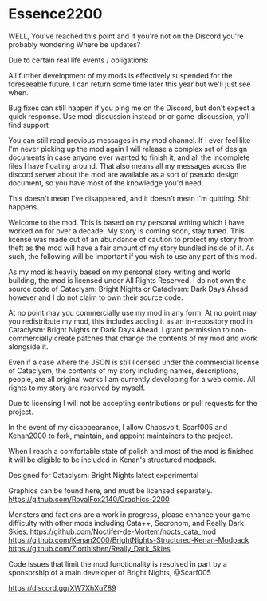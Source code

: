 # Essence2200


WELL, You've reached this point and if you're not on the Discord you're probably wondering Where be updates? 

Due to certain real life events / obligations:

All further development of my mods is effectively suspended for the foreseeable future. I can return some time later this year but we'll just see when.

Bug fixes can still happen if you ping me on the Discord, but don't expect a quick response.
Use ⁠mod-discussion instead or or ⁠game-discussion, yo'll find support

You can still read previous messages in my mod channel. If I ever feel like I'm never picking up the mod again I will release a complex set of design documents in case anyone ever wanted to finish it, and all the incomplete files I have floating around. That also means all my messages across the discord server about the mod are available as a sort of pseudo design document, so you have most of the knowledge you'd need.

This doesn't mean I've disappeared, and it doesn't mean I'm quitting. Shit happens.


Welcome to the mod. This is based on my personal writing which I have worked on for over a decade. My story is coming soon, stay tuned. This license was made out of an abundance of caution to protect my story from theft as the mod will have a fair amount of my story bundled inside of it. As such, the following will be important if you wish to use any part of this mod.

As my mod is heavily based on my personal story writing and world building, the mod is licensed under All Rights Reserved. I do not own the source code of Cataclysm: Bright Nights or Cataclysm: Dark Days Ahead however and I do not claim to own their source code.

At no point may you commercially use my mod in any form. At no point may you redistribute my mod, this includes adding it as an in-repository mod in Cataclysm: Bright Nights or Dark Days Ahead. I grant  permission to non-commercially create patches that change the contents of my mod and work alongside it.

Even if a case where the JSON is still licensed under the commercial license of Cataclysm, the contents of my story including names, descriptions, people, are all original works I am currently developing for a web comic. All rights to my story are reserved by myself.

Due to licensing I will not be accepting contributions or pull requests for the project.

In the event of my disappearance, I allow Chaosvolt, Scarf005 and Kenan2000 to fork, maintain, and appoint maintainers to the project.

When I reach a comfortable state of polish and most of the mod is finished it will be eligible to be included in Kenan's structured modpack.

Designed for Cataclysm: Bright Nights latest experimental

Graphics can be found here, and must be licensed separately. https://github.com/RoyalFox2140/Graphics-2200

Monsters and factions are a work in progress, please enhance your game difficulty with other mods including Cata++, Secronom, and Really Dark Skies.
https://github.com/Noctifer-de-Mortem/nocts_cata_mod
https://github.com/Kenan2000/BrightNights-Structured-Kenan-Modpack
https://github.com/Zlorthishen/Really_Dark_Skies

Code issues that limit the mod functionality is resolved in part by a sponsorship of a main developer of Bright Nights, @Scarf005

https://discord.gg/XW7XhXuZ89
